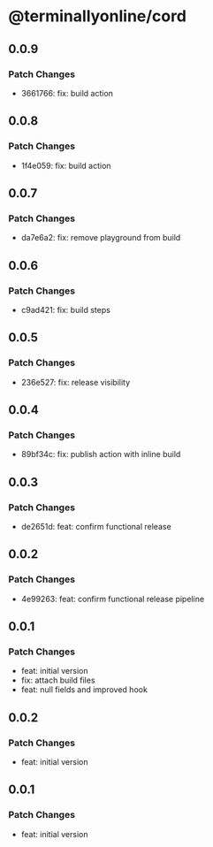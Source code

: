 # @terminallyonline/cord

## 0.0.9

### Patch Changes

- 3661766: fix: build action

## 0.0.8

### Patch Changes

- 1f4e059: fix: build action

## 0.0.7

### Patch Changes

- da7e6a2: fix: remove playground from build

## 0.0.6

### Patch Changes

- c9ad421: fix: build steps

## 0.0.5

### Patch Changes

- 236e527: fix: release visibility

## 0.0.4

### Patch Changes

- 89bf34c: fix: publish action with inline build

## 0.0.3

### Patch Changes

- de2651d: feat: confirm functional release

## 0.0.2

### Patch Changes

- 4e99263: feat: confirm functional release pipeline

## 0.0.1

### Patch Changes

- feat: initial version
- fix: attach build files
- feat: null fields and improved hook

## 0.0.2

### Patch Changes

- feat: initial version

## 0.0.1

### Patch Changes

- feat: initial version
